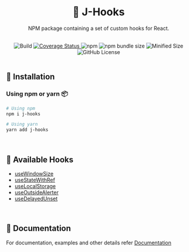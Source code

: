 <div align="center">
  <h1>🎣 J-Hooks</h1>
  <p>NPM package containing a set of custom hooks for React.</p>
  <br/>
  <div align="center">
    <img alt="Build" src="https://travis-ci.com/FellowshipOfThePing/J-Hooks.svg?branch=main">
    <a href='https://coveralls.io/github/FellowshipOfThePing/J-Hooks'>
      <img src='https://coveralls.io/repos/github/FellowshipOfThePing/J-Hooks/badge.svg' alt='Coverage Status' />
    </a>
    <img alt="npm" src="https://img.shields.io/npm/v/j-hooks">
    <img alt="npm bundle size" src="https://img.shields.io/github/last-commit/FellowshipOfThePing/J-Hooks?style=flat">
    <!-- <img alt="GitHub issues" src="https://img.shields.io/github/issues/FellowshipOfThePing/J-Hooks?style=flat"> -->
    <img alt="Minified Size" src="https://img.shields.io/bundlephobia/min/j-hooks?style=flat">
    <img alt="GitHub License" src="https://img.shields.io/github/license/FellowshipOfThePing/J-Hooks?style=flat">
    </br>
  </div>
</div>
<br/>

## 🧰 Installation

### Using npm or yarn 📦

```bash
# Using npm
npm i j-hooks

# Using yarn
yarn add j-hooks
```

<br/>

## 📘 Available Hooks

- [useWindowSize](https://github.com/FellowshipOfThePing/J-Hooks/tree/main/docs#-usewindowsize)
- [useStateWithRef](https://github.com/FellowshipOfThePing/J-Hooks/tree/main/docs#-usestatewithref)
- [useLocalStorage](https://github.com/FellowshipOfThePing/J-Hooks/tree/main/docs#-uselocalstorage)
- [useOutsideAlerter](https://github.com/FellowshipOfThePing/J-Hooks/tree/main/docs#-useoutsidealerter)
- [useDelayedUnset](https://github.com/FellowshipOfThePing/J-Hooks/tree/main/docs#-usedelayedunset)

<br/>

## 📄 Documentation

For documentation, examples and other details refer [Documentation](https://github.com/FellowshipOfThePing/J-Hooks/tree/main/docs)

